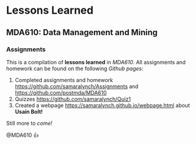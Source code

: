 # Lessons Learned

## MDA610: Data Management and Mining

### Assignments
This is a compilation of **lessons learned** in *MDA610*. 
All assignments and homework can be found on the following *Github pages*:
1. Completed assignments and homework https://github.com/samaralynch/Assignments and https://github.com/postmda/MDA610
2. Quizzes https://github.com/samaralynch/Quiz1
3. Created a webpage https://samaralynch.github.io/webpage.html about **Usain Bolt!**

Still more to *come!*

@MDA610 :+1:

